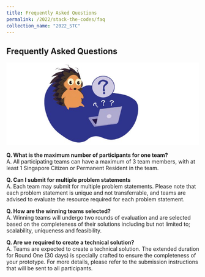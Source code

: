 ```yaml
---
title: Frequently Asked Questions
permalink: /2022/stack-the-codes/faq
collection_name: "2022_STC"
---
```


## Frequently Asked Questions

![FAQ](/images/stc/FAQ.jpg)

<b>Q. What is the maximum number of participants for one team?</b><br>
A. All participating teams can have a maximum of 3 team members, with at least 1 Singapore Citizen or Permanent Resident in the team.

<b>Q. Can I submit for multiple problem statements</b><br>
A. Each team may submit for multiple problem statements. Please note that each problem statement is unique and not transferrable, and teams are advised to evaluate the resource required for each problem statement.

<b>Q. How are the winning teams selected?</b><br>
A. Winning teams will undergo two rounds of evaluation and are selected based on the completeness of their solutions including but not limited to; scalability, uniqueness and feasibility.

<b>Q. Are we required to create a technical solution?</b><br>
A. Teams are expected to create a technical solution. The extended duration for Round One (30 days) is specially crafted to ensure the completeness of your prototype. For more details, please refer to the submission instructions that will be sent to all participants.